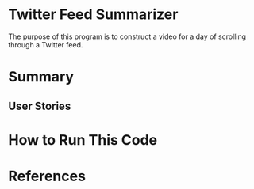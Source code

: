# Twitter Feed Summarizer
The purpose of this program is to construct a video for a day of scrolling through a Twitter feed.

# Summary

## User Stories

# How to Run This Code

# References
